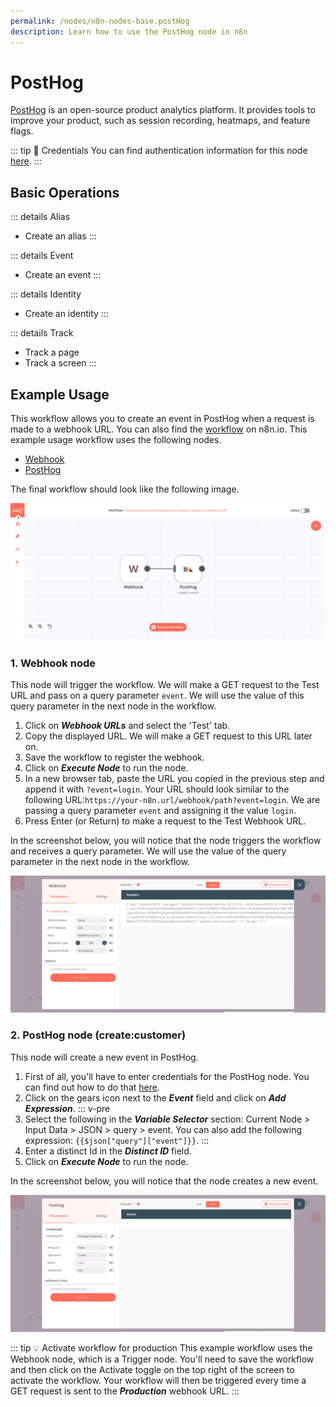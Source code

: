 ```yaml
---
permalink: /nodes/n8n-nodes-base.postHog
description: Learn how to use the PostHog node in n8n
---
```


# PostHog

[PostHog](https://posthog.com) is an open-source product analytics platform. It provides tools to improve your product, such as session recording, heatmaps, and feature flags.

::: tip 🔑 Credentials
You can find authentication information for this node [here](../../../credentials/PostHog/README.md).
:::

## Basic Operations

::: details Alias
- Create an alias
:::

::: details Event
- Create an event
:::

::: details Identity
- Create an identity
:::

::: details Track
- Track a page
- Track a screen
:::

## Example Usage

This workflow allows you to create an event in PostHog when a request is made to a webhook URL. You can also find the [workflow](https://n8n.io/workflows/968) on n8n.io. This example usage workflow uses the following nodes.
- [Webhook](../../core-nodes/Webhook/README.md)
- [PostHog]()

The final workflow should look like the following image.

![A workflow with the PostHog node](./workflow.png)

### 1. Webhook node

This node will trigger the workflow. We will make a GET request to the Test URL and pass on a query parameter `event`. We will use the value of this query parameter in the next node in the workflow.

1. Click on ***Webhook URLs*** and select the 'Test' tab.
2. Copy the displayed URL. We will make a GET request to this URL later on.
3. Save the workflow to register the webhook.
4. Click on ***Execute Node*** to run the node.
5. In a new browser tab, paste the URL you copied in the previous step and append it with `?event=login`. Your URL should look similar to the following URL:`https://your-n8n.url/webhook/path?event=login`. We are passing a query parameter `event` and assigning it the value `login`.
6. Press Enter (or Return) to make a request to the Test Webhook URL.

In the screenshot below, you will notice that the node triggers the workflow and receives a query parameter. We will use the value of the query parameter in the next node in the workflow.

![Using the Webhook node to trigger the workflow](./Webhook_node.png)

### 2. PostHog node (create:customer)

This node will create a new event in PostHog.

1. First of all, you'll have to enter credentials for the PostHog node. You can find out how to do that [here](../../../credentials/PostHog/README.md).
2. Click on the gears icon next to the ***Event*** field and click on ***Add Expression***.
::: v-pre
3. Select the following in the ***Variable Selector*** section: Current Node > Input Data > JSON > query > event. You can also add the following expression: `{{$json["query"]["event"]}}`.
:::
4. Enter a distinct Id in the ***Distinct ID*** field.
5. Click on ***Execute Node*** to run the node.

In the screenshot below, you will notice that the node creates a new event.

![Using the PostHog node to create a new event](./PostHog_node.png)

::: tip 💡 Activate workflow for production
This example workflow uses the Webhook node, which is a Trigger node. You'll need to save the workflow and then click on the Activate toggle on the top right of the screen to activate the workflow. Your workflow will then be triggered every time a GET request is sent to the ***Production*** webhook URL.
:::